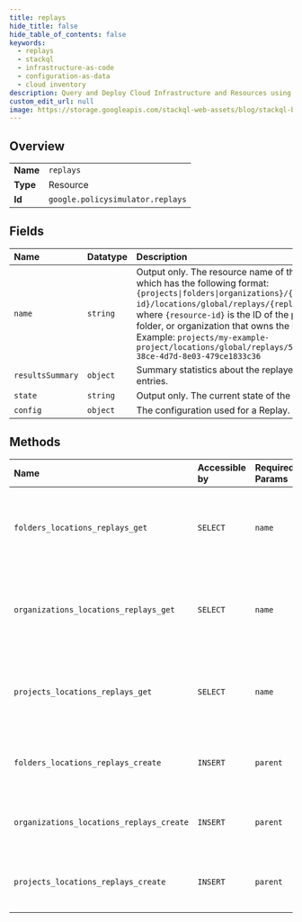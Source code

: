 ```yaml
---
title: replays
hide_title: false
hide_table_of_contents: false
keywords:
  - replays
  - stackql
  - infrastructure-as-code
  - configuration-as-data
  - cloud inventory
description: Query and Deploy Cloud Infrastructure and Resources using SQL
custom_edit_url: null
image: https://storage.googleapis.com/stackql-web-assets/blog/stackql-blog-post-featured-image.png
---
```

  
    

## Overview
<table><tbody>
<tr><td><b>Name</b></td><td><code>replays</code></td></tr>
<tr><td><b>Type</b></td><td>Resource</td></tr>
<tr><td><b>Id</b></td><td><code>google.policysimulator.replays</code></td></tr>
</tbody></table>

## Fields
| Name | Datatype | Description |
|:-----|:---------|:------------|
| `name` | `string` | Output only. The resource name of the `Replay`, which has the following format: `{projects\|folders\|organizations}/{resource-id}/locations/global/replays/{replay-id}`, where `{resource-id}` is the ID of the project, folder, or organization that owns the Replay. Example: `projects/my-example-project/locations/global/replays/506a5f7f-38ce-4d7d-8e03-479ce1833c36` |
| `resultsSummary` | `object` | Summary statistics about the replayed log entries. |
| `state` | `string` | Output only. The current state of the `Replay`. |
| `config` | `object` | The configuration used for a Replay. |
## Methods
| Name | Accessible by | Required Params | Description |
|:-----|:--------------|:----------------|:------------|
| `folders_locations_replays_get` | `SELECT` | `name` | Gets the specified Replay. Each `Replay` is available for at least 7 days. |
| `organizations_locations_replays_get` | `SELECT` | `name` | Gets the specified Replay. Each `Replay` is available for at least 7 days. |
| `projects_locations_replays_get` | `SELECT` | `name` | Gets the specified Replay. Each `Replay` is available for at least 7 days. |
| `folders_locations_replays_create` | `INSERT` | `parent` | Creates and starts a Replay using the given ReplayConfig. |
| `organizations_locations_replays_create` | `INSERT` | `parent` | Creates and starts a Replay using the given ReplayConfig. |
| `projects_locations_replays_create` | `INSERT` | `parent` | Creates and starts a Replay using the given ReplayConfig. |
